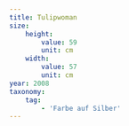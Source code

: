 ```yaml
---
title: Tulipwoman
size:
    height:
        value: 59
        unit: cm
    width:
        value: 57
        unit: cm
year: 2008
taxonomy:
    tag:
        - 'Farbe auf Silber'
---
```

